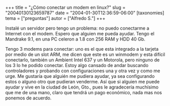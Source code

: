+++
title = "¿Cómo conectar un modem en linux?"
slug = "20040130123659787"
date = "2004-01-30T12:36:59-06:00"
[taxonomies]
tema = ["preguntas"]
autor = ["Alfredo S."]
+++

Instalé un servidor pero tengo un problema: no puedo conectarme a
Internet con el modem. Espero que alguien me pueda ayudar. Tengo el
Mandrake 9.1, en una PC celeron a 1.8 con 256 RAM y HDD 40 Gb.

Tengo 3 modems para conectar: uno es el que esta integrado a la tarjeta
por medio de un slot ARM, me dicen que este es un winmodem y esta
difícil conectarlo, también un Ambient Intel 637 y un Motorola, pero
ninguno de los 3 lo he podido conectar. Estoy algo cansado de andar
buscando controladores y probando con configuraciones una y otra vez y
como me urge. Me gustaría que alguién me pudiera ayudar, ya sea
configurando estos o alguno otro que pudieran venderme. Así que si
alguien me puede ayudar y vive en la ciudad de León, Gto., pues le
agradecería muchísimo que me de una mano, claro que tendrá un pago
económico, nada mas nos ponemos de acuerdo.
